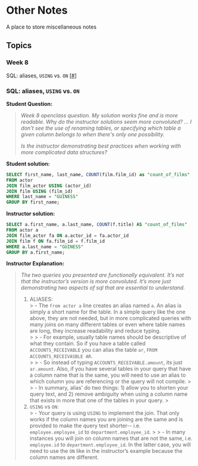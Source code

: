 # Other Notes

A place to store miscellaneous notes

## Topics

### Week 8

SQL: aliases, `USING` vs. `ON` [[#](#sql-aliases-using-vs-on)]  




### <a id="aliases-using-on"></a> SQL: aliases, `USING` vs. `ON` 

**Student Question:**  

> _Week 8 openclass question. My solution works fine and is more readable. Why do the instructor solutions seem more convoluted? ... I don't see the use of renaming tables, or specifying which table a given column belongs to when there's only one possibility._
> 
> _Is the instructor demonstrating best practices when working with more complicated data structures?_

**Student solution:**  

```sql
SELECT first_name, last_name, COUNT(film.film_id) as "count_of_films"
FROM actor
JOIN film_actor USING (actor_id)
JOIN film USING (film_id)
WHERE last_name = "GUINESS"
GROUP BY first_name;
```

**Instructor solution:**  

```sql
SELECT a.first_name, a.last_name, COUNT(f.title) AS "count_of_films"
FROM actor a
JOIN film_actor fa ON a.actor_id = fa.actor_id
JOIN film f ON fa.film_id = f.film_id
WHERE a.last_name = "GUINESS"
GROUP BY a.first_name;
```

**Instructor Explanation:**  

> _The two queries you presented are functionally equivalent. It’s not that the instructor’s version is more convoluted. It’s more just demonstrating two aspects of sql that are essential to understand._
> 
> 1. ALIASES:  
    > - The `from actor a` line creates an alias named `a`. An alias is simply a short name for the table. In a simple query like the one above, they are not needed, but in more complicated queries with many joins on many different tables or even where table names are long, they increase readability and reduce typing.  
    > 
    > - For example, usually table names should be descriptive of what they contain.   So if you have a table called `ACCOUNTS_RECEIVABLE` you can alias the table `ar`, `FROM ACCOUNTS_RECEIVASBLE AR`.  
    > 
    > - So instead of typing `ACCOUNTS_RECEIVABLE.amount`, its just `ar.amount`. Also, if you have several tables in your query that have a column name that is the same, you will need to use an alias to which column you are referencing or the query will not compile.
    > 
    > - In summary, alias' do two things: 1) allow you to shorten your query text, and 2) remove ambiguity when using a column name that exists in more that one of the tables in your query. 
    > 
> 2. `USING` vs `ON`:  
    > - Your query is using `USING` to implement the join. That only works if the column names you are joining are the same and is provided to make the query text shorter-- i.e. `employee.employee_id` to `department.employee_id`.
    > 
    > - In many instances you will join on column names that are not the same, i.e. `employee.id` to `department.employee_id`. In the latter case, you will need to use the `ON` like in the instructor’s example because the column names are different.